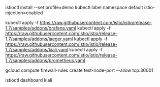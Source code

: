 istioctl install --set profile=demo
kubectl label namespace default istio-injection=enabled

kubectl apply -f https://raw.githubusercontent.com/istio/istio/release-1.7/samples/addons/grafana.yaml
kubectl apply -f https://raw.githubusercontent.com/istio/istio/release-1.7/samples/addons/jaeger.yaml
kubectl apply -f https://raw.githubusercontent.com/istio/istio/release-1.7/samples/addons/kiali.yaml
kubectl apply -f https://raw.githubusercontent.com/istio/istio/release-1.7/samples/addons/prometheus.yaml

gcloud compute firewall-rules create test-node-port --allow tcp:30001

istioctl dashboard kiali

